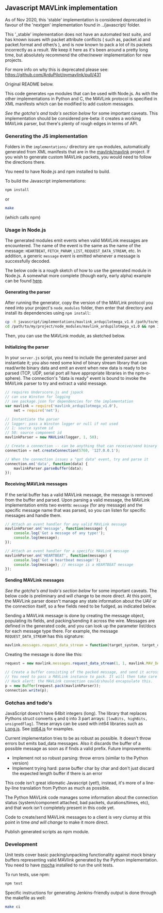 ## Javascript MAVLink implementation ##

As of Nov 2020, this 'stable' implementation is considered deprecated in favour of the 'nextgen' implementation found in ../javascript/ folder. 

This '_stable' implementation does not have an automated test suite, and has known issues with packet attribute conflicts ( such as, packet.id and packet.format and other/s ), and is now known to pack a lot of its packets incorrectly as a result.   We keep it here as it's been around a pretty long time, but absolutely recommend the other/newer implementation for new projects. 

For more info on why this is deprecated please see:  https://github.com/ArduPilot/pymavlink/pull/431

Original README below.

This code generates ```npm``` modules that can be used with Node.js.  As with the other implementations in Python and C, the MAVLink protocol is specified in XML manifests which can be modified to add custom messages.

*See the gotcha's and todo's section below* for some important caveats.  This implementation should be considered pre-beta: it creates a working MAVLink parser, but there's plenty of rough edges in terms of API.

### Generating the JS implementation ###

Folders in the ```implementations/``` directory are ```npm``` modules, automatically generated from XML manifests that are in the [mavlink/mavlink](https://github.com/mavlink/mavlink) project.  If you wish to generate custom MAVLink packets, you would need to follow the directions there.

You need to have Node.js and npm installed to build.  

To build the Javascript implementations:

```bash
npm install
```

or

```bash
make
```

(which calls npm)

### Usage in Node.js ###

The generated modules emit events when valid MAVLink messages are encountered.  The name of the event is the same as the name of the message: ```HEARTBEAT```, ```FETCH_PARAM_LIST```, ```REQUEST_DATA_STREAM```, etc.  In addition, a generic ```message``` event is emitted whenever a message is successfully decoded.

The below code is a rough sketch of how to use the generated module in Node.js.  A somewhat more complete (though early, early alpha) example can be found [here](https://github.com/acuasi/ground-control-station).

#### Generating the parser

After running the generator, copy the version of the MAVLink protocol you need into your project's ```node_modules``` folder, then enter that directory and install its dependencies using ```npm install```:

```bash
cp -R javascript/implementations/mavlink_ardupilotmega_v1.0 /path/to/my/project/node_modules/
cd /path/to/my/project/node_modules/mavlink_ardupilotmega_v1.0 && npm install
```

Then, you can use the MAVLink module, as sketched below.

#### Initializing the parser

In your ```server.js``` script, you need to include the generated parser and instantiate it; you also need some kind of binary stream library that can read/write binary data and emit an event when new data is ready to be parsed (TCP, UDP, serial port all have appropriate libraries in the npm-o-sphere).  The connection's "data is ready" event is bound to invoke the MAVLink parser to try and extract a valid message.

```javascript
// requires Underscore.js and jspack
// can use Winston for logging
// see package.json for dependencies for the implementation
var mavlink = require('mavlink_ardupilotmega_v1.0'), 
	net = require('net');

// Instantiate the parser
// logger: pass a Winston logger or null if not used
// 1: source system id
// 50: source component id
mavlinkParser = new MAVLink(logger, 1, 50);

// Create a connection -- can be anything that can receive/send binary
connection = net.createConnection(5760, '127.0.0.1');

// When the connection issues a "got data" event, try and parse it
connection.on('data', function(data) {
	mavlinkParser.parseBuffer(data);
});
```

#### Receiving MAVLink messages

If the serial buffer has a valid MAVLink message, the message is removed from the buffer and parsed.  Upon parsing a valid message, the MAVLink implementation emits two events: ```message``` (for any message) and the specific message name that was parsed, so you can listen for specific messages and handle them.

```javascript
// Attach an event handler for any valid MAVLink message
mavlinkParser.on('message', function(message) {
	console.log('Got a message of any type!');
	console.log(message);
});

// Attach an event handler for a specific MAVLink message
mavlinkParser.on('HEARTBEAT', function(message) {
	console.log('Got a heartbeat message!');
	console.log(message); // message is a HEARTBEAT message
});
```

#### Sending MAVLink messages

*See the gotcha's and todo's section below* for some important caveats.  The below code is preliminary and *will* change to be more direct.  At this point, the MAVLink parser doesn't manage any state information about the UAV or the connection itself, so a few fields need to be fudged, as indicated below.

Sending a MAVLink message is done by creating the message object, populating its fields, and packing/sending it across the wire.  Messages are defined in the generated code, and you can look up the parameter list/docs for each message type there.  For example, the message ```REQUEST_DATA_STREAM``` has this signature:

```javascript
mavlink.messages.request_data_stream = function(target_system, target_component, req_stream_id, req_message_rate, start_stop) //...
```

Creating the message is done like this:

```javascript
request = new mavlink.messages.request_data_stream(1, 1, mavlink.MAV_DATA_STREAM_ALL, 1, 1);

// Create a buffer consisting of the packed message, and send it across the wire.
// You need to pass a MAVLink instance to pack. It will then take care of setting sequence number, system and component id.
// Hack alert: the MAVLink connection could/should encapsulate this.
p = new Buffer(request.pack(mavlinkParser));
connection.write(p);
```

### Gotchas and todo's ###

JavaScript doesn't have 64bit integers (long). The library that replaces Pythons struct converts ```q``` and ```Q``` into 3 part arrays: ```[lowBits, highBits, unsignedFlag]```. These arrays can be used with int64 libraries such as [Long.js](https://github.com/dcodeIO/Long.js). See [int64.js](https://github.com/AndreasAntener/node-jspack/blob/master/test/int64.js) for examples.

Current implementation tries to be as robust as possible. It doesn't throw errors but emits bad_data messages. Also it discards the buffer of a possible message as soon as if finds a valid prefix. Future improvements:
* Implement not so robust parsing: throw errors (similar to the Python version)
* Implement trying hard: parse buffer char by char and don't just discard the expected length buffer if there is an error

This code isn't great idiomatic Javascript (yet!), instead, it's more of a line-by-line translation from Python as much as possible.

The Python MAVLink code manages some information about the connection status (system/component attached, bad packets, durations/times, etc), and that work isn't completely present in this code yet.

Code to create/send MAVLink messages to a client is very clumsy at this point in time *and will change* to make it more direct.

Publish generated scripts as npm module.

### Development ###

Unit tests cover basic packing/unpacking functionality against mock binary buffers representing valid MAVlink generated by the Python implementation.  You need to have [mocha](http://visionmedia.github.com/mocha/) installed to run the unit tests.

To run tests, use npm:

```bash
npm test
```

Specific instructions for generating Jenkins-friendly output is done through the makefile as well:

```bash
make ci
```

